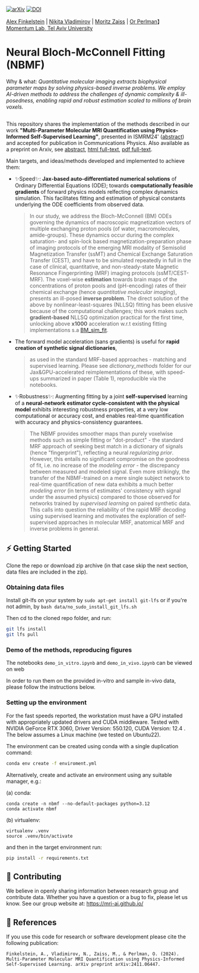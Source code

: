 [![arXiv](https://img.shields.io/badge/arXiv-2411.06447-B31B1B.svg)](https://arxiv.org/abs/2411.06447)
[![DOI](https://zenodo.org/badge/DOI/10.5281/zenodo.15015747.svg)](https://doi.org/10.5281/zenodo.15015747)
</div>
<a href='https://github.com/falex-aimri' target='_blank'>Alex Finkelstein</a> |
<a href='https://github.com/vnikale' target='_blank'>Nikita Vladimirov</a> |
<a href='https://github.com/cest-sources' target='_blank'>Moritz Zaiss</a> |
<a href='https://github.com/operlman' target='_blank'>Or Perlman</a>】
<div>
<a href='https://mri-ai.github.io/' target='_blank'>Momentum Lab, Tel Aviv University</a>
</div>

# Neural Bloch-McConnell Fitting (NBMF)
Why & what: *Quantitative molecular imaging extracts biophysical parameter maps by solving physics-based inverse problems. We employ AI-driven methods to address the challenges of dynamic complexity & ill-posedness, enabling rapid and robust estimation scaled to millions of brain voxels.*
## 
This repository shares the implementation of the methods described in our work **"Multi-Parameter Molecular MRI Quantification using Physics-Informed Self-Supervised Learning"**, presented in ISMRM24' ([abstract](https://archive.ismrm.org/2024/4478.html)) and accepted for publication in Communications Physics. Also available as a preprint on Arxiv, see [abstract](https://arxiv.org/abs/2411.06447), [html full-text](https://arxiv.org/html/2411.06447), [pdf full-text](https://arxiv.org/pdf/2411.06447). 

Main targets, and ideas/methods developed and implemented to achieve them: 
* ✨Speed✨: **Jax-based auto-differentiated numerical solutions** of Ordinary Differential Equations (ODE); towards **computationally feasible gradients** of forward physics models relfecting complex dynamics simulation. This facilitates fitting and estimation of physical constants underlying the ODE coefficients from observed data.
  > In our study, we address the Bloch-McConnell (BM) ODEs governing the dynamics of macroscopic magnetization vectors of multiple exchanging proton pools (of water, macromolecules, amide-groups). These dynamics occur during the complex saturation- and spin-lock based 
  > magnetization-preparation phase of imaging protocols of the emerging MRI modality of Semisolid Magnetization Transfer (ssMT) and Chemical Exchange Saturation Transfer (CEST), and have to be simulated repeatedly in full in the case of clinical, quantitative, and non-steady-state Magnetic Resonance Fingerprinting (MRF) imaging protocols (ssMT/CEST-MRF). The voxel-wise **estimation** towards brain maps of the concentrations of proton pools and (pH-encoding) rates of their chemical exchange (hence _quantitative molecular imaging_), presents an ill-posed **inverse problem**. The direct solution of the above by nonlinear-least-squares (NLLSQ) fitting has been elusive because of the computational challenges; this work makes such **gradient-based**  NLLSQ optimization practical for the first time, unlocking above **x1000** acceleration w.r.t existing fitting implementations s.a [BM_sim_fit](https://github.com/cest-sources/BM_sim_fit).
* The forward model acceleration (sans gradients) is useful for **rapid creation of synthetic signal dictionaries**,
  > as used in the standard MRF-based approaches - matching and supervised learning. Please see _dictionary_methods_ folder for our Jax&GPU-accelerated reimplementations of these, with speed-ups summarized in paper (Table 1), reproducible via the notebooks.
* ✨Robustness✨: Augmenting fitting by a joint **self-supervised** learning of a **neural-network estimator cycle-consistent with the physical model** exhibits interesting robustness properties, at a very low computational or accuracy cost, and enables real-time quantification with accuracy and physics-consistency guarantees.
  >  The NBMF provides smoother maps than purely voxelwise methods such as simple fitting or "dot-product" - the standard MRF approach of seeking best match in a dictionary of signals (hence "fingerprint"), reflecting a neural _regularizing prior_. However, this entails no significant compromise on the goodness of fit, i.e. no increase of the _modeling error_ - the discrepancy between measured and modeled signal. Even more strikingly, the transfer of the NBMF-trained on a mere single subject network to real-time quantification of new data exhibits a much better _modeling error_ (in terms of estimates' consistency with signal under the assumed physics) compared to those observed for networks trained by _supervised learning_ on paired synthetic data. This calls into question the reliability of the rapid MRF decoding using supervised learning and motivates the exploration of self-supervised approaches in molecular MRF, anatomical MRF and inverse problems in general.


## ⚡ Getting Started

Clone the repo or download zip archive (in that case skip the next section, data files are included in the zip).

### Obtaining data files

Install git-lfs on your system by ```sudo apt-get install git-lfs``` or if you're not admin, by ```bash data/no_sudo_install_git_lfs.sh```

Then cd to the cloned repo folder, and run:
```bash
git lfs install
git lfs pull
```

### Demo of the methods, reproducing figures

The notebooks ```demo_in_vitro.ipynb``` and ```demo_in_vivo.ipynb``` can be viewed on web

In order to run them on the provided in-vitro and sample in-vivo data, please follow the instructions below.

### Setting up the environment

For the fast speeds reported, the workstation must have a GPU installed with appropriately updated drivers and CUDA middleware. Tested with NVIDIA GeForce RTX 3060, Driver Version: 550.120, CUDA Version: 12.4 .
The below assumes a Linux machine (we tested on Ubuntu22).

The environment can be created using conda with a single duplication command:
```bash
conda env create -f enviroment.yml
```

Alternatively, create and activate an environment using any suitable manager, e.g.:

(a) conda:
```
conda create -n nbmf --no-default-packages python=3.12
conda activate nbmf
```
(b) virtualenv:
```
virtualenv .venv
source .venv/bin/activate
```

and then in the target environment run:
```bash
pip install -r requirements.txt
```

## 🚀 Contributing
We believe in openly sharing information between research group and contribute data. 
Whether you have a question or a bug to fix, please let us know. See our group website at: https://mri-ai.github.io/

## 📑 References
If you use this code for research or software development please cite the following publication:
``` # TO CHANGE
Finkelstein, A., Vladimirov, N., Zaiss, M., & Perlman, O. (2024). Multi-Parameter Molecular MRI Quantification using Physics-Informed Self-Supervised Learning. arXiv preprint arXiv:2411.06447.‏
```
